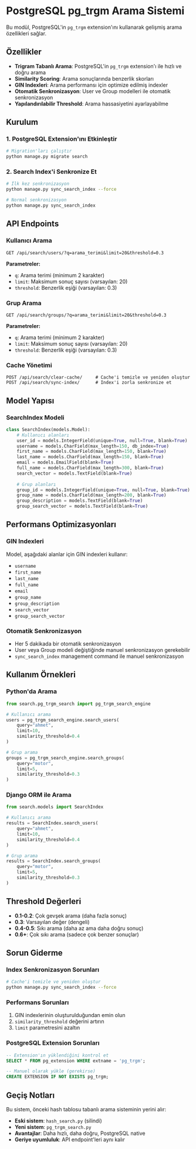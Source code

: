 # PostgreSQL pg_trgm Arama Sistemi

Bu modül, PostgreSQL'in `pg_trgm` extension'ını kullanarak gelişmiş arama özellikleri sağlar.

## Özellikler

- **Trigram Tabanlı Arama**: PostgreSQL'in `pg_trgm` extension'ı ile hızlı ve doğru arama
- **Similarity Scoring**: Arama sonuçlarında benzerlik skorları
- **GIN Indexleri**: Arama performansı için optimize edilmiş indexler
- **Otomatik Senkronizasyon**: User ve Group modelleri ile otomatik senkronizasyon
- **Yapılandırılabilir Threshold**: Arama hassasiyetini ayarlayabilme

## Kurulum

### 1. PostgreSQL Extension'ını Etkinleştir

```bash
# Migration'ları çalıştır
python manage.py migrate search
```

### 2. Search Index'i Senkronize Et

```bash
# İlk kez senkronizasyon
python manage.py sync_search_index --force

# Normal senkronizasyon
python manage.py sync_search_index
```

## API Endpoints

### Kullanıcı Arama

```
GET /api/search/users/?q=arama_terimi&limit=20&threshold=0.3
```

**Parametreler:**
- `q`: Arama terimi (minimum 2 karakter)
- `limit`: Maksimum sonuç sayısı (varsayılan: 20)
- `threshold`: Benzerlik eşiği (varsayılan: 0.3)

### Grup Arama

```
GET /api/search/groups/?q=arama_terimi&limit=20&threshold=0.3
```

**Parametreler:**
- `q`: Arama terimi (minimum 2 karakter)
- `limit`: Maksimum sonuç sayısı (varsayılan: 20)
- `threshold`: Benzerlik eşiği (varsayılan: 0.3)

### Cache Yönetimi

```
POST /api/search/clear-cache/     # Cache'i temizle ve yeniden oluştur
POST /api/search/sync-index/      # Index'i zorla senkronize et
```

## Model Yapısı

### SearchIndex Modeli

```python
class SearchIndex(models.Model):
    # Kullanıcı alanları
    user_id = models.IntegerField(unique=True, null=True, blank=True)
    username = models.CharField(max_length=150, db_index=True)
    first_name = models.CharField(max_length=150, blank=True)
    last_name = models.CharField(max_length=150, blank=True)
    email = models.EmailField(blank=True)
    full_name = models.CharField(max_length=300, blank=True)
    search_vector = models.TextField(blank=True)
    
    # Grup alanları
    group_id = models.IntegerField(unique=True, null=True, blank=True)
    group_name = models.CharField(max_length=200, blank=True)
    group_description = models.TextField(blank=True)
    group_search_vector = models.TextField(blank=True)
```

## Performans Optimizasyonları

### GIN Indexleri

Model, aşağıdaki alanlar için GIN indexleri kullanır:
- `username`
- `first_name`
- `last_name`
- `full_name`
- `email`
- `group_name`
- `group_description`
- `search_vector`
- `group_search_vector`

### Otomatik Senkronizasyon

- Her 5 dakikada bir otomatik senkronizasyon
- User veya Group modeli değiştiğinde manuel senkronizasyon gerekebilir
- `sync_search_index` management command ile manuel senkronizasyon

## Kullanım Örnekleri

### Python'da Arama

```python
from search.pg_trgm_search import pg_trgm_search_engine

# Kullanıcı arama
users = pg_trgm_search_engine.search_users(
    query="ahmet",
    limit=10,
    similarity_threshold=0.4
)

# Grup arama
groups = pg_trgm_search_engine.search_groups(
    query="motor",
    limit=5,
    similarity_threshold=0.3
)
```

### Django ORM ile Arama

```python
from search.models import SearchIndex

# Kullanıcı arama
results = SearchIndex.search_users(
    query="ahmet",
    limit=10,
    similarity_threshold=0.4
)

# Grup arama
results = SearchIndex.search_groups(
    query="motor",
    limit=5,
    similarity_threshold=0.3
)
```

## Threshold Değerleri

- **0.1-0.2**: Çok gevşek arama (daha fazla sonuç)
- **0.3**: Varsayılan değer (dengeli)
- **0.4-0.5**: Sıkı arama (daha az ama daha doğru sonuç)
- **0.6+**: Çok sıkı arama (sadece çok benzer sonuçlar)

## Sorun Giderme

### Index Senkronizasyon Sorunları

```bash
# Cache'i temizle ve yeniden oluştur
python manage.py sync_search_index --force
```

### Performans Sorunları

1. GIN indexlerinin oluşturulduğundan emin olun
2. `similarity_threshold` değerini artırın
3. `limit` parametresini azaltın

### PostgreSQL Extension Sorunları

```sql
-- Extension'ın yüklendiğini kontrol et
SELECT * FROM pg_extension WHERE extname = 'pg_trgm';

-- Manuel olarak yükle (gerekirse)
CREATE EXTENSION IF NOT EXISTS pg_trgm;
```

## Geçiş Notları

Bu sistem, önceki hash tablosu tabanlı arama sisteminin yerini alır:

- **Eski sistem**: `hash_search.py` (silindi)
- **Yeni sistem**: `pg_trgm_search.py`
- **Avantajlar**: Daha hızlı, daha doğru, PostgreSQL native
- **Geriye uyumluluk**: API endpoint'leri aynı kalır
